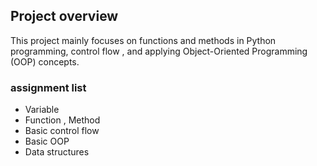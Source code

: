 ## Project overview
This project mainly focuses on functions and methods in Python programming, control flow , and applying Object-Oriented Programming (OOP) concepts.

### assignment list
- Variable
- Function , Method
- Basic control flow
- Basic OOP
- Data structures

